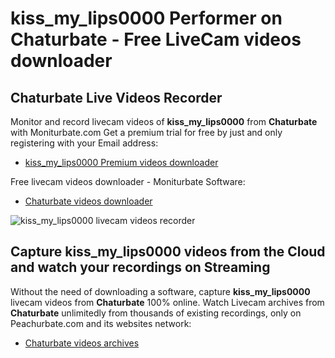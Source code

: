 # kiss_my_lips0000 Performer on Chaturbate - Free LiveCam videos downloader

## Chaturbate Live Videos Recorder

Monitor and record livecam videos of **kiss_my_lips0000** from **Chaturbate** with Moniturbate.com
Get a premium trial for free by just and only registering with your Email address:
* [kiss_my_lips0000 Premium videos downloader](https://moniturbate.com/request-demo-licence-key.html)

Free livecam videos downloader - Moniturbate Software:
* [Chaturbate videos downloader](https://moniturbate.com/moniturbate-download-software.html)

![kiss_my_lips0000 livecam videos recorder](https://peachurnet.com/templates/moniturbate-software.png)


## Capture kiss_my_lips0000 videos from the Cloud and watch your recordings on Streaming

Without the need of downloading a software, capture **kiss_my_lips0000** livecam videos from **Chaturbate** 100% online.
Watch Livecam archives from **Chaturbate** unlimitedly from thousands of existing recordings, only on Peachurbate.com and its websites network:
* [Chaturbate videos archives](https://peachurnet.com/)